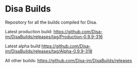 # Disa Builds

Repository for all the builds compiled for Disa.

Latest production build: https://github.com/Disa-im/DisaBuilds/releases/tag/Production-0.9.9-316

Latest alpha build https://github.com/Disa-im/DisaBuilds/releases/tag/Alpha-0.9.9-318

All other builds: https://github.com/Disa-im/DisaBuilds/releases
